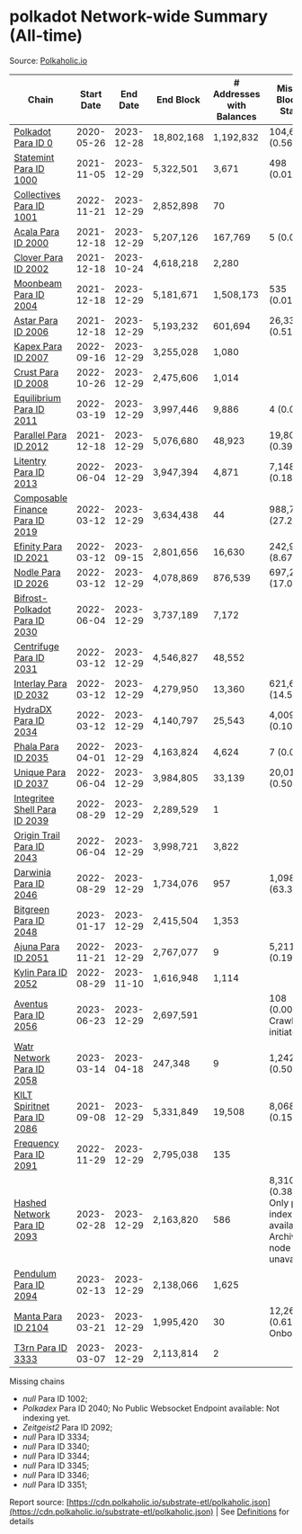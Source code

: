 # polkadot Network-wide Summary (All-time)

Source: [Polkaholic.io](https://polkaholic.io)


| Chain            | Start Date | End Date | End Block | # Addresses with Balances | Missing Blocks / Status |
| ---------------- | ---------- | ---------| --------- | ------------------------- | ----------------------- |
| [Polkadot Para ID 0](/polkadot/0-polkadot) | 2020-05-26 | 2023-12-28 | 18,802,168 |  1,192,832 | 104,600 (0.56%)  |
| [Statemint Para ID 1000](/polkadot/1000-statemint) | 2021-11-05 | 2023-12-29 | 5,322,501 |  3,671 | 498 (0.01%)  |
| [Collectives Para ID 1001](/polkadot/1001-collectives) | 2022-11-21 | 2023-12-29 | 2,852,898 |  70 |    |
| [Acala Para ID 2000](/polkadot/2000-acala) | 2021-12-18 | 2023-12-29 | 5,207,126 |  167,769 | 5 (0.00%)  |
| [Clover Para ID 2002](/polkadot/2002-clover) | 2021-12-18 | 2023-10-24 | 4,618,218 |  2,280 |    |
| [Moonbeam Para ID 2004](/polkadot/2004-moonbeam) | 2021-12-18 | 2023-12-29 | 5,181,671 |  1,508,173 | 535 (0.01%)  |
| [Astar Para ID 2006](/polkadot/2006-astar) | 2021-12-18 | 2023-12-29 | 5,193,232 |  601,694 | 26,337 (0.51%)  |
| [Kapex Para ID 2007](/polkadot/2007-kapex) | 2022-09-16 | 2023-12-29 | 3,255,028 |  1,080 |    |
| [Crust Para ID 2008](/polkadot/2008-crust) | 2022-10-26 | 2023-12-29 | 2,475,606 |  1,014 |    |
| [Equilibrium Para ID 2011](/polkadot/2011-equilibrium) | 2022-03-19 | 2023-12-29 | 3,997,446 |  9,886 | 4 (0.00%)  |
| [Parallel Para ID 2012](/polkadot/2012-parallel) | 2021-12-18 | 2023-12-29 | 5,076,680 |  48,923 | 19,804 (0.39%)  |
| [Litentry Para ID 2013](/polkadot/2013-litentry) | 2022-06-04 | 2023-12-29 | 3,947,394 |  4,871 | 7,148 (0.18%)  |
| [Composable Finance Para ID 2019](/polkadot/2019-composable) | 2022-03-12 | 2023-12-29 | 3,634,438 |  44 | 988,739 (27.20%)  |
| [Efinity Para ID 2021](/polkadot/2021-efinity) | 2022-03-12 | 2023-09-15 | 2,801,656 |  16,630 | 242,949 (8.67%)  |
| [Nodle Para ID 2026](/polkadot/2026-nodle) | 2022-03-12 | 2023-12-29 | 4,078,869 |  876,539 | 697,249 (17.09%)  |
| [Bifrost-Polkadot Para ID 2030](/polkadot/2030-bifrost-dot) | 2022-06-04 | 2023-12-29 | 3,737,189 |  7,172 |    |
| [Centrifuge Para ID 2031](/polkadot/2031-centrifuge) | 2022-03-12 | 2023-12-29 | 4,546,827 |  48,552 |    |
| [Interlay Para ID 2032](/polkadot/2032-interlay) | 2022-03-12 | 2023-12-29 | 4,279,950 |  13,360 | 621,626 (14.52%)  |
| [HydraDX Para ID 2034](/polkadot/2034-hydradx) | 2022-03-12 | 2023-12-29 | 4,140,797 |  25,543 | 4,009 (0.10%)  |
| [Phala Para ID 2035](/polkadot/2035-phala) | 2022-04-01 | 2023-12-29 | 4,163,824 |  4,624 | 7 (0.00%)  |
| [Unique Para ID 2037](/polkadot/2037-unique) | 2022-06-04 | 2023-12-29 | 3,984,805 |  33,139 | 20,019 (0.50%)  |
| [Integritee Shell Para ID 2039](/polkadot/2039-integritee-shell) | 2022-08-29 | 2023-12-29 | 2,289,529 |  1 |    |
| [Origin Trail Para ID 2043](/polkadot/2043-origintrail) | 2022-06-04 | 2023-12-29 | 3,998,721 |  3,822 |    |
| [Darwinia Para ID 2046](/polkadot/2046-darwinia) | 2022-08-29 | 2023-12-29 | 1,734,076 |  957 | 1,098,047 (63.32%)  |
| [Bitgreen Para ID 2048](/polkadot/2048-bitgreen) | 2023-01-17 | 2023-12-29 | 2,415,504 |  1,353 |    |
| [Ajuna Para ID 2051](/polkadot/2051-ajuna) | 2022-11-21 | 2023-12-29 | 2,767,077 |  9 | 5,211 (0.19%)  |
| [Kylin Para ID 2052](/polkadot/2052-kylin) | 2022-08-29 | 2023-11-10 | 1,616,948 |  1,114 |    |
| [Aventus Para ID 2056](/polkadot/2056-aventus) | 2023-06-23 | 2023-12-29 | 2,697,591 |   | 108 (0.00%) Crawling initiated |
| [Watr Network Para ID 2058](/polkadot/2058-watr) | 2023-03-14 | 2023-04-18 | 247,348 |  9 | 1,242 (0.50%)  |
| [KILT Spiritnet Para ID 2086](/polkadot/2086-kilt) | 2021-09-08 | 2023-12-29 | 5,331,849 |  19,508 | 8,068 (0.15%)  |
| [Frequency Para ID 2091](/polkadot/2091-frequency) | 2022-11-29 | 2023-12-29 | 2,795,038 |  135 |    |
| [Hashed Network Para ID 2093](/polkadot/2093-hashed) | 2023-02-28 | 2023-12-29 | 2,163,820 |  586 | 8,310 (0.38%) Only partial index available: Archive node unavailable |
| [Pendulum Para ID 2094](/polkadot/2094-pendulum) | 2023-02-13 | 2023-12-29 | 2,138,066 |  1,625 |    |
| [Manta Para ID 2104](/polkadot/2104-manta) | 2023-03-21 | 2023-12-29 | 1,995,420 |  30 | 12,262 (0.61%) Onboarding |
| [T3rn Para ID 3333](/polkadot/3333-t3rn) | 2023-03-07 | 2023-12-29 | 2,113,814 |  2 |    |

Missing chains


* *null* Para ID 1002; 
* *Polkadex* Para ID 2040; No Public Websocket Endpoint available: Not indexing yet.
* *Zeitgeist2* Para ID 2092; 
* *null* Para ID 3334; 
* *null* Para ID 3340; 
* *null* Para ID 3344; 
* *null* Para ID 3345; 
* *null* Para ID 3346; 
* *null* Para ID 3351; 

Report source: [https://cdn.polkaholic.io/substrate-etl/polkaholic.json](https://cdn.polkaholic.io/substrate-etl/polkaholic.json) | See [Definitions](/DEFINITIONS.md) for details
